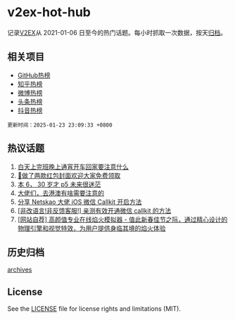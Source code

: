 # v2ex-hot-hub

 记录[V2EX](https://www.v2ex.com/)从 2021-01-06 日至今的热门话题。每小时抓取一次数据，按天[归档](archives)。
 
 ## 相关项目

- [GitHub热榜](https://github.com/lonnyzhang423/github-hot-hub)
- [知乎热榜](https://github.com/lonnyzhang423/zhihu-hot-hub)
- [微博热榜](https://github.com/lonnyzhang423/weibo-hot-hub)
- [头条热榜](https://github.com/lonnyzhang423/toutiao-hot-hub)
- [抖音热榜](https://github.com/lonnyzhang423/douyin-hot-hub)


 `更新时间：2025-01-23 23:09:33 +0800`

## 热议话题

1. [白天上完班晚上通宵开车回家要注意什么](https://www.v2ex.com/t/1107239)
1. [🧧做了两款红包封面欢迎大家免费领取](https://www.v2ex.com/t/1107271)
1. [本 6， 30 岁才 p5 未来很迷茫](https://www.v2ex.com/t/1107326)
1. [大佬们，去港澳有啥需要注意的](https://www.v2ex.com/t/1107241)
1. [分享 Netskao 大佬 iOS 微信 Callkit 开启方法](https://www.v2ex.com/t/1107218)
1. [[非改语言!非反馈客服!] 亲测有效开通微信 callkit 的方法](https://www.v2ex.com/t/1107411)
1. [[网站自荐] 高颜值专业在线焰火模拟器 - 值此新春佳节之际，通过精心设计的物理引擎和视觉特效，为用户提供身临其境的焰火体验](https://www.v2ex.com/t/1107312)

## 历史归档

[archives](archives)

## License

See the [LICENSE](LICENSE) file for license rights and limitations (MIT).
